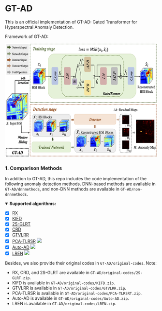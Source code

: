 # GT-AD

This is an official implementation of GT-AD: Gated Transformer for Hyperspectral Anomaly Detection.

Framework of GT-AD:

<img src="framework.png" width=600 height=375>

### 1. Comparison Methods 

In addition to GT-AD, this repo includes the code implementation of the following anomaly detection methods. DNN-based methods are available in `GT-AD/dnnmethods`, and non-DNN methods are available in `GT-AD/non-dnnmethods`.

<details open>
<summary><b>Supported algorithms:</b></summary>

* [x] [RX](https://ieeexplore.ieee.org/stamp/stamp.jsp?tp=&arnumber=60107)
* [x] [KIFD](https://ieeexplore.ieee.org/stamp/stamp.jsp?tp=&arnumber=8833502)
* [x] [2S-GLRT](https://ieeexplore.ieee.org/stamp/stamp.jsp?tp=&arnumber=9404853)
* [x] [CRD](https://ieeexplore.ieee.org/stamp/stamp.jsp?tp=&arnumber=6876207)
* [x] [GTVLRR](https://ieeexplore.ieee.org/stamp/stamp.jsp?tp=&arnumber=8833518)
* [x] [PCA-TLRSR](https://ieeexplore.ieee.org/stamp/stamp.jsp?tp=&arnumber=9781337)  [![](https://img.shields.io/badge/-Github-blue)](https://github.com/MinghuaWang123/PCA-TLRSR)
* [x] [Auto-AD](https://ieeexplore.ieee.org/stamp/stamp.jsp?tp=&arnumber=9382262) [![](https://img.shields.io/badge/-Github-blue)](https://github.com/RSIDEA-WHU2020/Auto-AD)
* [x] [LREN](https://ojs.aaai.org/index.php/AAAI/article/view/16536)  [![](https://img.shields.io/badge/-Github-blue)](https://github.com/xdjiangkai/LREN)

Besides, we also provide their original codes in `GT-AD/original-codes`.
Note: 
- RX, CRD, and 2S-GLRT are available in `GT-AD/original-codes/2S-GLRT.zip`. 
- KIFD is available in `GT-AD/original-codes/KIFD.zip`.
- GTVLRR is available in `GT-AD/original-codes/GTVLRR.zip`.
- PCA-TLRSR is available in `GT-AD/original-codes/PCA-TLRSRT.zip`.
- Auto-AD is available in `GT-AD/original-codes/Auto-AD.zip`.
- LREN is available in `GT-AD/original-codes/LREN.zip`.
